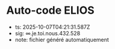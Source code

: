 # Auto-code ELIOS
- ts: 2025-10-07T04:21:31.587Z
- sig: ∞.je.toi.nous.432.528
- note: fichier généré automatiquement